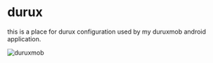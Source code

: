 # durux
this is a place for durux configuration used by my duruxmob android application.

![duruxmob](http://duruxignition.com/duruxmob_0.0.20.png "Import from url")


